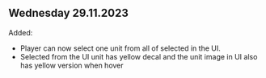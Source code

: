 ## Wednesday 29.11.2023

Added:
- Player can now select one unit from all of selected in the UI.
- Selected from the UI unit has yellow decal and the unit image in UI also has yellow version when hover
